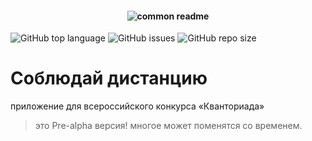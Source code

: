 <h4 align="center">
  <img alt="common readme" src="https://sun9-64.userapi.com/impg/aYKKn96GgNJWLABsZqyVVKjzjNoDVGJd5r0odg/UsXiZtF6s6E.jpg?size=400x160&quality=96&proxy=1&sign=82794ea875e324314bf85018cdf6d3ec">
</h4>

![GitHub top language](https://img.shields.io/github/languages/top/LeFFaQ/Tracker-App) 
![GitHub issues](https://img.shields.io/github/issues/LeFFaQ/Tracker-App)
![GitHub repo size](https://img.shields.io/github/repo-size/LeFFaQ/Tracker-App)


# Соблюдай дистанцию
приложение для всероссийского конкурса «Кванториада»
> это Pre-alpha версия! многое может поменятся со временем.
